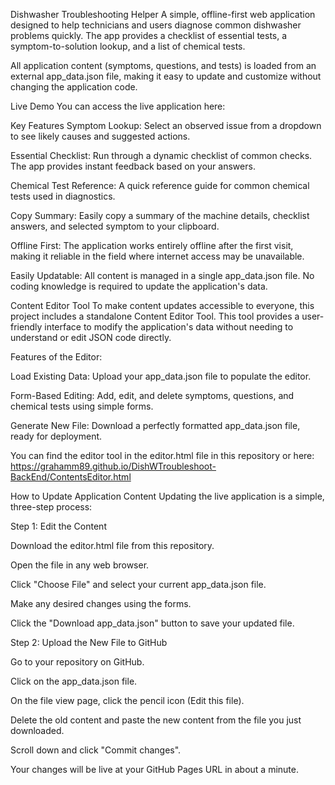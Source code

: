 Dishwasher Troubleshooting Helper
A simple, offline-first web application designed to help technicians and users diagnose common dishwasher problems quickly. The app provides a checklist of essential tests, a symptom-to-solution lookup, and a list of chemical tests.

All application content (symptoms, questions, and tests) is loaded from an external app_data.json file, making it easy to update and customize without changing the application code.

Live Demo
You can access the live application here: 


Key Features
Symptom Lookup: Select an observed issue from a dropdown to see likely causes and suggested actions.

Essential Checklist: Run through a dynamic checklist of common checks. The app provides instant feedback based on your answers.

Chemical Test Reference: A quick reference guide for common chemical tests used in diagnostics.

Copy Summary: Easily copy a summary of the machine details, checklist answers, and selected symptom to your clipboard.

Offline First: The application works entirely offline after the first visit, making it reliable in the field where internet access may be unavailable.

Easily Updatable: All content is managed in a single app_data.json file. No coding knowledge is required to update the application's data.

Content Editor Tool
To make content updates accessible to everyone, this project includes a standalone Content Editor Tool. This tool provides a user-friendly interface to modify the application's data without needing to understand or edit JSON code directly.

Features of the Editor:

Load Existing Data: Upload your app_data.json file to populate the editor.

Form-Based Editing: Add, edit, and delete symptoms, questions, and chemical tests using simple forms.

Generate New File: Download a perfectly formatted app_data.json file, ready for deployment.

You can find the editor tool in the editor.html file in this repository or here: https://grahamm89.github.io/DishWTroubleshoot-BackEnd/ContentsEditor.html

How to Update Application Content
Updating the live application is a simple, three-step process:

Step 1: Edit the Content

Download the editor.html file from this repository.

Open the file in any web browser.

Click "Choose File" and select your current app_data.json file.

Make any desired changes using the forms.

Click the "Download app_data.json" button to save your updated file.

Step 2: Upload the New File to GitHub

Go to your repository on GitHub.

Click on the app_data.json file.

On the file view page, click the pencil icon (Edit this file).

Delete the old content and paste the new content from the file you just downloaded.

Scroll down and click "Commit changes".

Your changes will be live at your GitHub Pages URL in about a minute.
